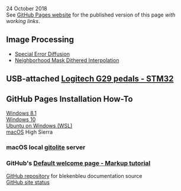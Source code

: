 24 October 2018  
See [GitHub Pages website](https://blekenbleu.github.io/) for the published version of this page *with working links*.  

## Image Processing
- [Special Error Diffusion](ImageProcessing/sped.html)
- [Neighborhood Mask Dithered Interpolation](ImageProcessing/NMDI.html)

## USB-attached [Logitech G29 pedals - STM32](pedals/STM32)

## GitHub Pages Installation How-To
[Windows 8.1](GitHubPages)  
[Windows 10](GitHubW10)  
[Ubuntu on Windows (WSL)](GitHubWSL)  
[macOS](GitHubMac) High Sierra  

### macOS local [gitolite](MacGit) server
### GitHub's [Default welcome page - Markup tutorial](Welcome)

[GitHub repository](https://github.com/blekenbleu/blekenbleu.github.io) for blekenbleu documentation source  
[GitHub site status](https://status.github.com/messages)  

